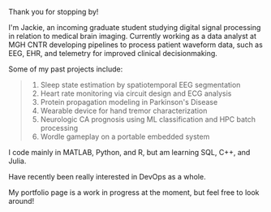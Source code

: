 Thank you for stopping by!

I'm Jackie, an incoming graduate student studying digital signal processing in relation to medical brain imaging. Currently working as a data analyst at MGH CNTR developing pipelines to process patient waveform data, such as EEG, EHR, and telemetry for improved clinical decisionmaking.


Some of my past projects include:
  >1. Sleep state estimation by spatiotemporal EEG segmentation
  >2. Heart rate monitoring via circuit design and ECG analysis
  >3. Protein propagation modeling in Parkinson's Disease
  >4. Wearable device for hand tremor characterization
  >5. Neurologic CA prognosis using ML classification and HPC batch processing
  >6. Wordle gameplay on a portable embedded system


I code mainly in MATLAB, Python, and R, but am learning SQL, C++, and Julia.

Have recently been really interested in DevOps as a whole.

My portfolio page is a work in progress at the moment, but feel free to look around!
